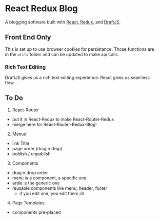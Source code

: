 # React Redux Blog
A blogging software built with [React](https://reactjs.org/), [Redux](https://redux.js.org/), and [DraftJS](https://draftjs.org/).

## Front End Only
This is set up to use browser cookies for persistance. Those functions are in the `utils` folder and can be updated to make api calls.

### Rich Text Editing
DraftJS gives us a rich text editing experience. React gives us seamless flow.

## To Do

1. React-Router
  - put it in React-Redux to make React-Router-Redux
  - merge here for React-Router-Redux-Blog!

2. Menus
  - link Title
  - page order (drag n drop)
  - publish / unpublish

3. Components
  - drag n drop order
  - menu is a component, a specific one
  - artile is the generic one
  - reusable components like menu, header, footer
    - if you edit one, you edit them all

4. Page Templates
  - components pre-placed
